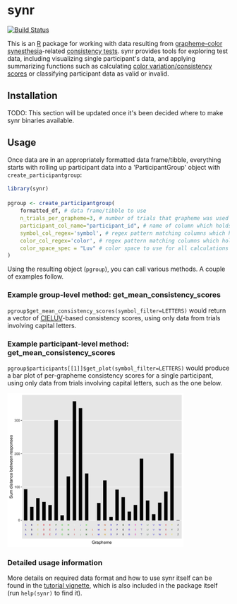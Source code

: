# synr
[![Build Status](https://app.travis-ci.com/datalowe/synr.svg?branch=master)](https://app.travis-ci.com/datalowe/synr)

This is an [R](https://www.r-project.org/) package for working with data resulting from [grapheme-color synesthesia](https://en.wikipedia.org/wiki/Grapheme%E2%80%93color_synesthesia)-related [consistency tests](https://www.ncbi.nlm.nih.gov/pmc/articles/PMC4118597/#S4title). synr provides tools for exploring test data, including visualizing single participant's data, and applying summarizing functions such as calculating [color variation/consistency scores](https://www.ncbi.nlm.nih.gov/pmc/articles/PMC4118597/#S4title) or classifying participant data as valid or invalid.

## Installation
TODO: This section will be updated once it's been decided where to make synr binaries available. 

## Usage
Once data are in an appropriately formatted data frame/tibble, everything starts with rolling up participant data into a 'ParticipantGroup' object with `create_participantgroup`:

```r
library(synr)

pgroup <- create_participantgroup(
    formatted_df, # data frame/tibble to use
    n_trials_per_grapheme=3, # number of trials that grapheme was used for
    participant_col_name="participant_id", # name of column which holds participant ID's
    symbol_col_regex='symbol', # regex pattern matching columns which hold grapheme symbol strings
    color_col_regex='color', # regex pattern matching columns which hold response color HEX codes
    color_space_spec = "Luv" # color space to use for all calculations with participant group
)
```
Using the resulting object (`pgroup`), you can call various methods. A couple of examples follow. 

### Example group-level method: get_mean_consistency_scores
`pgroup$get_mean_consistency_scores(symbol_filter=LETTERS)` would return a vector of [CIELUV](https://en.wikipedia.org/wiki/CIELUV)-based consistency scores, using only data from trials involving capital letters.

### Example participant-level method: get_mean_consistency_scores
`pgroup$participants[[1]]$get_plot(symbol_filter=LETTERS)` would produce a bar plot of per-grapheme consistency scores for a single participant, using only data from trials involving capital letters, such as the one below.

<img src="man/figures/example_consistency_plot.png" width="400" alt="Example bar plot of grapheme-level consistency scores">

### Detailed usage information
More details on required data format and how to use synr itself can be found in the [tutorial vignette](https://datalowe.github.io/synr/articles/synr-tutorial.html), which is also included in the package itself (run `help(synr)` to find it).

